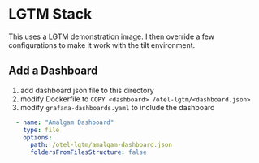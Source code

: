 # LGTM Stack

This uses a LGTM demonstration image. I then override a few configurations to make it work with the tilt environment.

## Add a Dashboard

1. add dashboard json file to this directory
2. modify Dockerfile to `COPY <dashboard> /otel-lgtm/<dashboard.json>`
3. modify `grafana-dashboards.yaml` to include the dashboard

```yaml
  - name: "Amalgam Dashboard"
    type: file
    options:
      path: /otel-lgtm/amalgam-dashboard.json
      foldersFromFilesStructure: false
```
